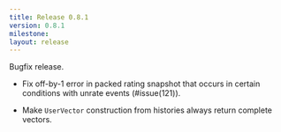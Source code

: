 ```yaml
---
title: Release 0.8.1
version: 0.8.1
milestone: 
layout: release
---
```


Bugfix release.

-   Fix off-by-1 error in packed rating snapshot that occurs in
    certain conditions with unrate events (#issue(121)).

-   Make `UserVector` construction from histories always return
    complete vectors.

